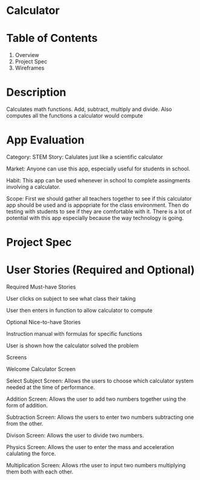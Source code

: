 # Calculator

# Table of Contents 
1. Overview 
2. Project Spec 
3. Wireframes 

# Description 
Calculates math functions. Add, subtract, multiply and divide. Also computes all the functions a calculator would compute 
# App Evaluation 
Category: STEM
Story: Calulates just like a scientific calculator 

Market: Anyone can use this app, especially useful for students in school. 

Habit: This app can be used whenever in school to complete assingments involving a calculator.

Scope: First we should gather all teachers together to see if this calculator app should be used and is appopriate for the class environment. Then do testing with students to see if they are comfortable with it. There is a lot of potential with this app especially because the way technology is going.

# Project Spec 
# User Stories (Required and Optional)
Required Must-have Stories

User clicks on subject to see what class their taking 

User then enters in function to allow calculator to compute

Optional Nice-to-have Stories 

Instruction manual with formulas for specific functions

User is shown how the calculator solved the problem

Screens

Welcome Calculator Screen

Select Subject Screen: Allows the users to choose which calculator system needed at the time of performance.

Addition Screen: Allows the user to add two numbers together using the form of addition.

Subtraction Screen: Allows the users to enter two numbers subtracting one from the other.

Divison Screen: Allows the user to divide two numbers.

Physics Screen: Allows the user to enter the mass and acceleration calulating the force.

Multiplication Screen: Allows rthe user to input two numbers multiplying them both with each other.
